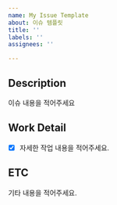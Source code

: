 ```yaml
---
name: My Issue Template
about: 이슈 템플릿
title: ''
labels: ''
assignees: ''

---
```


## Description
이슈 내용을 적어주세요

## Work Detail
- [x] 자세한 작업 내용을 적어주세요.

## ETC
기타 내용을 적어주세요.
